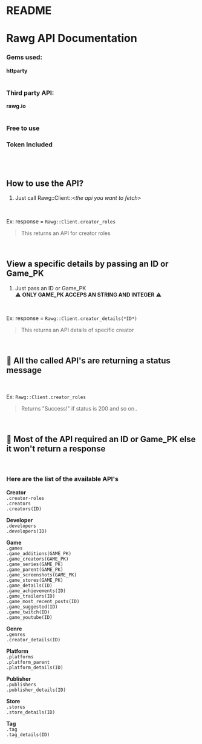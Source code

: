 # README

# Rawg API Documentation


### Gems used:
 **httparty**
<br>
<br>

### Third party API:
**rawg.io**
<br>
<br>

### **Free to use**
### **Token Included**
<br>
<br>

## **How to use the API?**
1. Just call Rawg::Client::<*the api you want to fetch*>
<br>

Ex: response = `Rawg::Client.creator_roles`
<br>

> This returns an API for creator roles
<br>


## **View a specific details by passing an ID or Game_PK**
1. Just pass an ID or Game_PK <br>
⚠️ **ONLY GAME_PK ACCEPS AN STRING AND INTEGER** ⚠️
<br>

Ex: response = `Rawg::Client.creator_details(*ID*)`
<br>

> This returns an API details of specific creator
<br>


## 📌 **All the called API's are returning a status message**
<br>

Ex: `Rawg::Client.creator_roles`
<br>

> Returns "Success!" if status is 200 and so on..
<br>


## 📌 **Most of the API required an ID or Game_PK else it won't return a response**
<br>

### Here are the list of the available API's
**Creator** <br>
`.creator-roles`<br>
`.creators`<br>
`.creators(ID)`<br>

**Developer**<br>
`.developers`<br>
`.developers(ID)`<br>

**Game**<br>
`.games`<br>
`.game_additions(GAME_PK)`<br>
`.game_creators(GAME_PK)`<br>
`.game_series(GAME_PK)`<br>
`.game_parent(GAME_PK)`<br>
`.game_screenshots(GAME_PK)`<br>
`.game_stores(GAME_PK)`<br>
`.game_details(ID)`<br>
`.game_achievements(ID)`<br>
`.game_trailers(ID)`<br>
`.game_most_recent_posts(ID)`<br>
`.game_suggested(ID)`<br>
`.game_twitch(ID)`<br>
`.game_youtube(ID)`<br>

**Genre**<br>
`.genres`<br>
`.creator_details(ID)`<br>

**Platform**<br>
`.platforms`<br>
`.platform_parent`<br>
`.platform_details(ID)`<br>

**Publisher**<br>
`.publishers`<br>
`.publisher_details(ID)`<br>

**Store**<br>
`.stores`<br>
`.store_details(ID)`<br>

**Tag**<br>
`.tag`<br>
`.tag_details(ID)`<br>